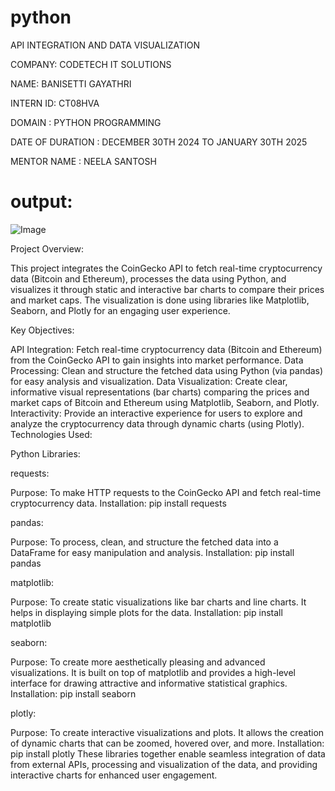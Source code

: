 # python
API INTEGRATION AND DATA VISUALIZATION

COMPANY: CODETECH IT SOLUTIONS

NAME: BANISETTI GAYATHRI

INTERN ID: CT08HVA

DOMAIN : PYTHON PROGRAMMING

DATE OF DURATION : DECEMBER 30TH 2024 TO JANUARY 30TH 2025

MENTOR NAME : NEELA SANTOSH

# output:
![Image](https://github.com/user-attachments/assets/7dea54a7-5e19-4a01-aebc-53ec53b37a43)

Project Overview:

This project integrates the CoinGecko API to fetch real-time cryptocurrency data (Bitcoin and Ethereum), processes the data using Python, and visualizes it through static and interactive bar charts to compare their prices and market caps. The visualization is done using libraries like Matplotlib, Seaborn, and Plotly for an engaging user experience.

Key Objectives:

API Integration: Fetch real-time cryptocurrency data (Bitcoin and Ethereum) from the CoinGecko API to gain insights into market performance.
Data Processing: Clean and structure the fetched data using Python (via pandas) for easy analysis and visualization.
Data Visualization: Create clear, informative visual representations (bar charts) comparing the prices and market caps of Bitcoin and Ethereum using Matplotlib, Seaborn, and Plotly.
Interactivity: Provide an interactive experience for users to explore and analyze the cryptocurrency data through dynamic charts (using Plotly). Technologies Used:

Python Libraries:

requests:

Purpose: To make HTTP requests to the CoinGecko API and fetch real-time cryptocurrency data.
Installation: pip install requests

pandas:

Purpose: To process, clean, and structure the fetched data into a DataFrame for easy manipulation and analysis.
Installation: pip install pandas

matplotlib:

Purpose: To create static visualizations like bar charts and line charts. It helps in displaying simple plots for the data.
Installation: pip install matplotlib

seaborn:

Purpose: To create more aesthetically pleasing and advanced visualizations. It is built on top of matplotlib and provides a high-level interface for drawing attractive and informative statistical graphics.
Installation: pip install seaborn

plotly:

Purpose: To create interactive visualizations and plots. It allows the creation of dynamic charts that can be zoomed, hovered over, and more.
Installation: pip install plotly
These libraries together enable seamless integration of data from external APIs, processing and visualization of the data, and providing interactive charts for enhanced user engagement.
